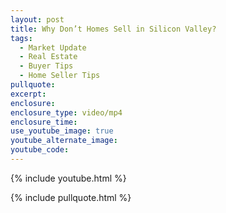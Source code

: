```yaml
---
layout: post
title: Why Don’t Homes Sell in Silicon Valley?
tags:
  - Market Update
  - Real Estate
  - Buyer Tips
  - Home Seller Tips
pullquote:
excerpt:
enclosure:
enclosure_type: video/mp4
enclosure_time:
use_youtube_image: true
youtube_alternate_image:
youtube_code:
---
```



{% include youtube.html %}

{% include pullquote.html %}